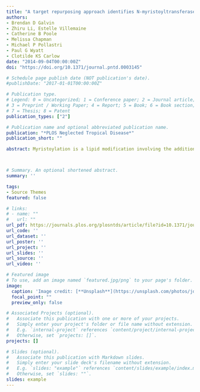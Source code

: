 ```yaml
---
title: "A target repurposing approach identifies N-myristoyltransferase as a new candidate drug target in filarial nematodes"
authors:
- Brendan D Galvin
- Zhiru Li, Estelle Villemaine
- Catherine B Poole
- Melissa Chapman
- Michael P Pollastri
- Paul G Wyatt
- Clotilde KS Carlow
date: "2014-09-04T00:00:00Z"
doi: "https://doi.org/10.1371/journal.pntd.0003145"

# Schedule page publish date (NOT publication's date).
#publishDate: "2017-01-01T00:00:00Z"

# Publication type.
# Legend: 0 = Uncategorized; 1 = Conference paper; 2 = Journal article;
# 3 = Preprint / Working Paper; 4 = Report; 5 = Book; 6 = Book section;
# 7 = Thesis; 8 = Patent
publication_types: ["2"]

# Publication name and optional abbreviated publication name.
publication: "*PLOS Neglected Tropical Disease*"
publication_short: ""

abstract: Myristoylation is a lipid modification involving the addition of a 14-carbon unsaturated fatty acid, myristic acid, to the N-terminal glycine of a subset of proteins, a modification that promotes their binding to cell membranes for varied biological functions. The process is catalyzed by myristoyl-CoA:protein N-myristoyltransferase (NMT), an enzyme which has been validated as a drug target in human cancers, and for infectious diseases caused by fungi, viruses and protozoan parasites. We purified Caenorhabditis elegans and Brugia malayi NMTs as active recombinant proteins and carried out kinetic analyses with their essential fatty acid donor, myristoyl-CoA and peptide substrates. Biochemical and structural analyses both revealed that the nematode enzymes are canonical NMTs, sharing a high degree of conservation with protozoan NMT enzymes. Inhibitory compounds that target NMT in protozoan species inhibited the nematode NMTs with IC50 values of 2.5–10 nM, and were active against B. malayi microfilariae and adult worms at 12.5 µM and 50 µM respectively, and C. elegans (25 µM) in culture. RNA interference and gene deletion in C. elegans further showed that NMT is essential for nematode viability. The effects observed are likely due to disruption of the function of several downstream target proteins. Potential substrates of NMT in B. malayi are predicted using bioinformatic analysis. Our genetic and chemical studies highlight the importance of myristoylation in the synthesis of functional proteins in nematodes and have shown for the first time that NMT is required for viability in parasitic nematodes. These results suggest that targeting NMT could be a valid approach for the development of chemotherapeutic agents against nematode diseases including filariasis.



# Summary. An optional shortened abstract.
summary: ''

tags:
- Source Themes
featured: false

# links:
# - name: ""
#   url: ""
url_pdf: https://journals.plos.org/plosntds/article/file?id=10.1371/journal.pntd.0003145&type=printable
url_code: ''
url_dataset: ''
url_poster: ''
url_project: ''
url_slides: ''
url_source: ''
url_video: ''

# Featured image
# To use, add an image named `featured.jpg/png` to your page's folder. 
image:
  caption: 'Image credit: [**Unsplash**](https://unsplash.com/photos/jdD8gXaTZsc)'
  focal_point: ""
  preview_only: false

# Associated Projects (optional).
#   Associate this publication with one or more of your projects.
#   Simply enter your project's folder or file name without extension.
#   E.g. `internal-project` references `content/project/internal-project/index.md`.
#   Otherwise, set `projects: []`.
projects: []

# Slides (optional).
#   Associate this publication with Markdown slides.
#   Simply enter your slide deck's filename without extension.
#   E.g. `slides: "example"` references `content/slides/example/index.md`.
#   Otherwise, set `slides: ""`.
slides: example
---
```



